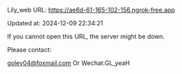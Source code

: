 Lily_web URL: https://ae6d-61-165-102-156.ngrok-free.app

Updated at: 2024-12-09 22:34:21

If you cannot open this URL, the server might be down.

Please contact: 

goley04@foxmail.com Or Wechat:GL_yeaH